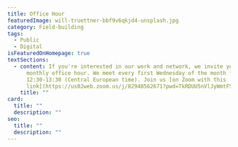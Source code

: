 ```yaml
---
title: Office Hour
featuredImage: will-truettner-bbf9v6qkjd4-unsplash.jpg
category: Field-building
tags:
  - Public
  - Digital
isFeaturedOnHomepage: true
textSections:
  - content: If you're interested in our work and network, we invite you to join our
      monthly office hour. We meet every first Wednesday of the month from
      12:30-13:30 (Central European time). Join us [on Zoom with this
      link](https://us02web.zoom.us/j/82948562671?pwd=TkRDUU5nVlJyWmtFSXZTNi96OUl0dz09).
    title: ""
card:
  title: ""
  description: ""
seo:
  title: ""
  description: ""
---
```

